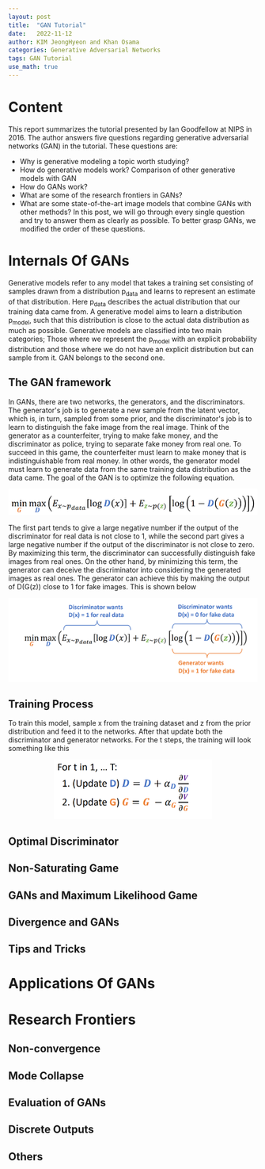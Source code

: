 ```yaml
---
layout: post
title:  "GAN Tutorial"
date:   2022-11-12
author: KIM JeongHyeon and Khan Osama
categories: Generative Adversarial Networks
tags: GAN Tutorial
use_math: true
---
```


# Content
This report summarizes the tutorial presented by Ian Goodfellow at NIPS in 2016. The author answers five questions regarding generative adversarial networks (GAN) in the tutorial. These questions are:
- Why is generative modeling a topic worth studying?
- How do generative models work? Comparison of other generative models with GAN
- How do GANs work?
- What are some of the research frontiers in GANs?
- What are some state-of-the-art image models that combine GANs with other methods?
In this post, we will go through every single question and try to answer them as clearly as possible. To better grasp GANs, we modified the order of these questions.


# Internals Of GANs

Generative models refer to any model that takes a training set consisting of samples drawn from a distribution p<sub>data</sub> and learns to represent an estimate of that distribution. Here p<sub>data</sub> describes the actual distribution that our training data came from. A generative model aims to learn a distribution p<sub>model</sub>, such that this distribution is close to the actual data distribution as much as possible. Generative models are classified into two main categories; Those where we represent the p<sub>model</sub> with an explicit probability distribution and those where we do not have an explicit distribution but can sample from it. GAN belongs to the second one. 



## The GAN framework

In GANs, there are two networks, the generators, and the discriminators. The generator's job is to generate a new sample from the latent vector, which is, in turn, sampled from some prior, and the discriminator's job is to learn to distinguish the fake image from the real image. Think of the generator as a counterfeiter, trying to make fake money, and the discriminator as police, trying to separate fake money from real one. To succeed in this game, the counterfeiter must learn to make money that is indistinguishable from real money. In other words, the generator model must learn to generate data from the same training data distribution as the data came.
The goal of the GAN is to optimize the following equation.

<p align="center">
  <img src="/GAN_Tutorial_img/cost_function_equation.png" alt="factorio thumbnail"/>
</p>

The first part tends to give a large negative number if the output of the discriminator for real data is not close to 1, while the second part gives a large negative number if the output of the discriminator is not close to zero. By maximizing this term, the discriminator can successfully distinguish fake images from real ones. On the other hand, by minimizing this term, the generator can deceive the discriminator into considering the generated images as real ones. The generator can achieve this by making the output of D(G(z)) close to 1 for fake images. This is shown below

<p align="center">
  <img src="/GAN_Tutorial_img/discriminator_vs_generator.png" alt="factorio thumbnail"/>
</p>

## Training Process

To train this model, sample x from the training dataset and z from the prior distribution and feed it to the networks. After that update both the discriminator and generator networks. For the t steps, the training will look something like this

<p align="center">
  <img src="/GAN_Tutorial_img/training_process.png" alt="factorio thumbnail"/>
</p>



## Optimal Discriminator 

## Non-Saturating Game

## GANs and Maximum Likelihood Game

## Divergence and GANs

## Tips and Tricks

# Applications Of GANs

# Research Frontiers

## Non-convergence

## Mode Collapse

## Evaluation of GANs

## Discrete Outputs

## Others



